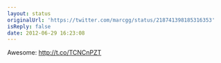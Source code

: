 ```yaml
---
layout: status
originalUrl: 'https://twitter.com/marcgg/status/218741398185316353'
isReply: false
date: 2012-06-29 16:23:08
---
```


Awesome: http://t.co/TCNCnPZT
